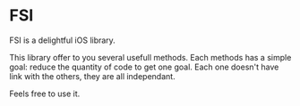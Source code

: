 FSI
===

FSI is a delightful iOS library.

This library offer to you several usefull methods. Each methods has a simple goal: reduce the quantity of code to get one goal.
Each one doesn't have link with the others, they are all independant.

Feels free to use it.